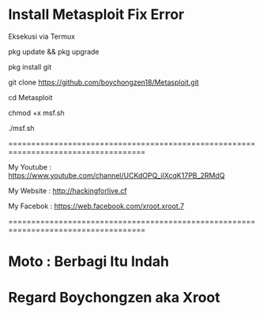# Install Metasploit Fix Error

Eksekusi via Termux 

pkg update && pkg upgrade

pkg install git

git clone https://github.com/boychongzen18/Metasploit.git

cd Metasploit

chmod +x msf.sh

./msf.sh

====================================================================================

My Youtube : https://www.youtube.com/channel/UCKdOPQ_iIXcqK17PB_2RMdQ

My Website : http://hackingforlive.cf

My Facebok : https://web.facebook.com/xroot.xroot.7

====================================================================================

# Moto : Berbagi Itu Indah

# Regard Boychongzen aka Xroot
